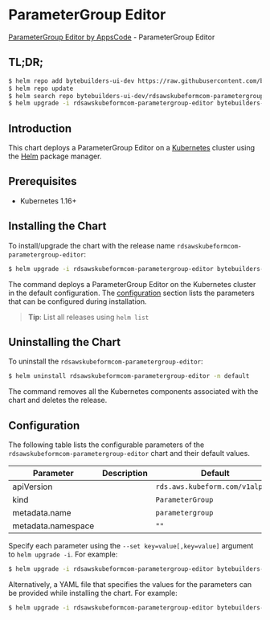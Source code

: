 # ParameterGroup Editor

[ParameterGroup Editor by AppsCode](https://byte.builders) - ParameterGroup Editor

## TL;DR;

```bash
$ helm repo add bytebuilders-ui-dev https://raw.githubusercontent.com/bytebuilders/ui-wizards/
$ helm repo update
$ helm search repo bytebuilders-ui-dev/rdsawskubeformcom-parametergroup-editor --version=v0.4.17
$ helm upgrade -i rdsawskubeformcom-parametergroup-editor bytebuilders-ui-dev/rdsawskubeformcom-parametergroup-editor -n default --create-namespace --version=v0.4.17
```

## Introduction

This chart deploys a ParameterGroup Editor on a [Kubernetes](http://kubernetes.io) cluster using the [Helm](https://helm.sh) package manager.

## Prerequisites

- Kubernetes 1.16+

## Installing the Chart

To install/upgrade the chart with the release name `rdsawskubeformcom-parametergroup-editor`:

```bash
$ helm upgrade -i rdsawskubeformcom-parametergroup-editor bytebuilders-ui-dev/rdsawskubeformcom-parametergroup-editor -n default --create-namespace --version=v0.4.17
```

The command deploys a ParameterGroup Editor on the Kubernetes cluster in the default configuration. The [configuration](#configuration) section lists the parameters that can be configured during installation.

> **Tip**: List all releases using `helm list`

## Uninstalling the Chart

To uninstall the `rdsawskubeformcom-parametergroup-editor`:

```bash
$ helm uninstall rdsawskubeformcom-parametergroup-editor -n default
```

The command removes all the Kubernetes components associated with the chart and deletes the release.

## Configuration

The following table lists the configurable parameters of the `rdsawskubeformcom-parametergroup-editor` chart and their default values.

|     Parameter      | Description |                  Default                   |
|--------------------|-------------|--------------------------------------------|
| apiVersion         |             | <code>rds.aws.kubeform.com/v1alpha1</code> |
| kind               |             | <code>ParameterGroup</code>                |
| metadata.name      |             | <code>parametergroup</code>                |
| metadata.namespace |             | <code>""</code>                            |


Specify each parameter using the `--set key=value[,key=value]` argument to `helm upgrade -i`. For example:

```bash
$ helm upgrade -i rdsawskubeformcom-parametergroup-editor bytebuilders-ui-dev/rdsawskubeformcom-parametergroup-editor -n default --create-namespace --version=v0.4.17 --set apiVersion=rds.aws.kubeform.com/v1alpha1
```

Alternatively, a YAML file that specifies the values for the parameters can be provided while
installing the chart. For example:

```bash
$ helm upgrade -i rdsawskubeformcom-parametergroup-editor bytebuilders-ui-dev/rdsawskubeformcom-parametergroup-editor -n default --create-namespace --version=v0.4.17 --values values.yaml
```
